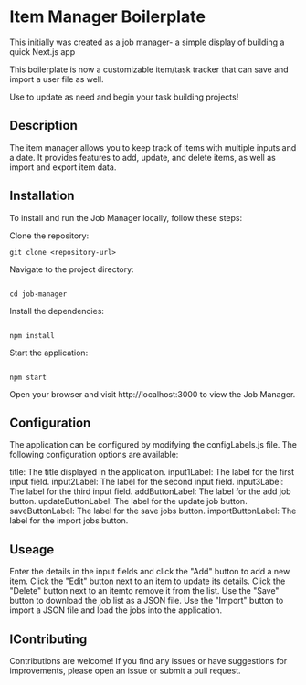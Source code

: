 # Item Manager Boilerplate

This initially was created as a job manager- a simple display of building a quick Next.js app

This boilerplate is now a customizable item/task tracker that can save and import a user file as well.

Use to update as need and begin your task building projects!

## Description

The item manager allows you to keep track of items with multiple inputs and a date. It provides features to add, update, and delete items, as well as import and export item data.

## Installation

To install and run the Job Manager locally, follow these steps:

Clone the repository:

```
git clone <repository-url>
```

Navigate to the project directory:

```

cd job-manager

```

Install the dependencies:

```

npm install

```

Start the application:

```

npm start

```

Open your browser and visit http://localhost:3000 to view the Job Manager.

## Configuration

The application can be configured by modifying the configLabels.js file. The following configuration options are available:

title: The title displayed in the application.
input1Label: The label for the first input field.
input2Label: The label for the second input field.
input3Label: The label for the third input field.
addButtonLabel: The label for the add job button.
updateButtonLabel: The label for the update job button.
saveButtonLabel: The label for the save jobs button.
importButtonLabel: The label for the import jobs button.

## Useage

Enter the details in the input fields and click the "Add" button to add a new item.
Click the "Edit" button next to an item to update its details.
Click the "Delete" button next to an itemto remove it from the list.
Use the "Save" button to download the job list as a JSON file.
Use the "Import" button to import a JSON file and load the jobs into the application.

## IContributing

Contributions are welcome! If you find any issues or have suggestions for improvements, please open an issue or submit a pull request.

```

```
